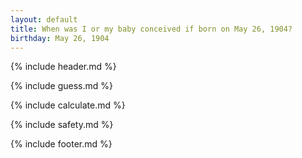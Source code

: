 ```yaml
---
layout: default
title: When was I or my baby conceived if born on May 26, 1904?
birthday: May 26, 1904
---
```


{% include header.md %}

{% include guess.md %}

{% include calculate.md %}

{% include safety.md %}

{% include footer.md %}




